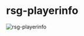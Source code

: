 # rsg-playerinfo
 
![rsg-playerinfo](https://github.com/Rexshack-RedM/rsg-playerinfo/assets/76662933/4c1e8b27-39ab-46c2-ba89-0650ec272308)
